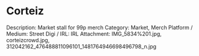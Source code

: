 # Corteiz

Description: Market stall for 99p merch 
Category: Market, Merch
Platform / Medium: Street
Digi / IRL: IRL
Attachment: IMG_5834%201.jpg, corteizcrowd.jpg, 312042162_476488811096101_1481764946698496798_n.jpg